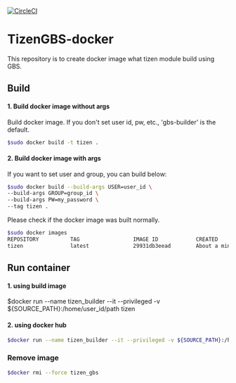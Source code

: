 [![CircleCI](https://circleci.com/gh/linuxias/TizenGBS-docker.svg?style=svg)](https://circleci.com/gh/linuxias/TizenGBS-docker)

# TizenGBS-docker
This repository is to create docker image what tizen module build using GBS.

## Build

#### 1. Build docker image without args
Build docker image. If you don't set user id, pw, etc., 'gbs-builder' is the default.

 ```bash
 $sudo docker build -t tizen .
 ```
#### 2. Build docker image with args
If you want to set user and group, you can build below:
```bash
$sudo docker build --build-args USER=user_id \
--build-args GROUP=group_id \
--build-args PW=my_password \
--tag tizen .
```

Please check if the docker image was built normally.

```bash
$sudo docker images
REPOSITORY          TAG                 IMAGE ID            CREATED              SIZE
tizen               latest              29931db3eead        About a minute ago   698MB
```

## Run container

#### 1. using build image
$docker run --name tizen_builder --it --privileged -v ${SOURCE_PATH}:/home/user_id/path tizen

#### 2. using docker hub
```bash
$docker run --name tizen_builder --it --privileged -v ${SOURCE_PATH}:/home/user_id/path linuxias/tizen_gbs
```

### Remove image
```bash
$docker rmi --force tizen_gbs
```
